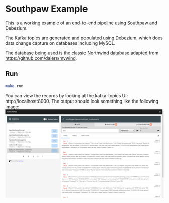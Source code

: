 # Southpaw Example

This is a working example of an end-to-end pipeline using Southpaw and Debezium.

The Kafka topics are generated and populated using
[Debezium](https://github.com/debezium/debezium), which does data change capture
on databases including MySQL.

The database being used is the classic Northwind database adapted from
https://github.com/dalers/mywind.

## Run

```bash
make run
```

You can view the records by looking at the kafka-topics UI: http://localhost:8000.
The output should look something like the following image:
![Kafka topics UI](output.png)
